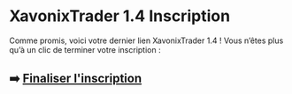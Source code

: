# XavonixTrader 1.4 Inscription

Comme promis, voici votre dernier lien XavonixTrader 1.4 ! Vous n’êtes plus qu’à un clic de terminer votre inscription :

## ➡️ [Finaliser l'inscription](https://t.co/oI7ZsZayLM)